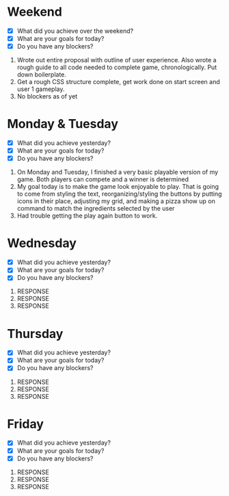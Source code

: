 # Weekend
- [x] What did you achieve over the weekend?
- [x] What are your goals for today?
- [x] Do you have any blockers?
1. Wrote out entire proposal with outline of user experience. Also wrote a rough guide to all code needed to complete game, chronologically. Put down boilerplate.
2. Get a rough CSS structure complete, get work done on start screen and user 1 gameplay.
3. No blockers as of yet

# Monday & Tuesday
- [x] What did you achieve yesterday?
- [x] What are your goals for today?
- [x] Do you have any blockers?
1. On Monday and Tuesday, I finished a very basic playable version of my game. Both players can compete and a winner is determined
2. My goal today is to make the game look enjoyable to play. That is going to come from styling the text, reorganizing/styling the buttons by putting icons in their place, adjusting my grid, and making a pizza show up on command to match the ingredients selected by the user 
3. Had trouble getting the play again button to work.

# Wednesday
- [x] What did you achieve yesterday?
- [x] What are your goals for today?
- [x] Do you have any blockers?
1. RESPONSE
2. RESPONSE
3. RESPONSE

# Thursday
- [x] What did you achieve yesterday?
- [x] What are your goals for today?
- [x] Do you have any blockers?
1. RESPONSE
2. RESPONSE
3. RESPONSE

# Friday
- [x] What did you achieve yesterday?
- [x] What are your goals for today?
- [x] Do you have any blockers?
1. RESPONSE
2. RESPONSE
3. RESPONSE

